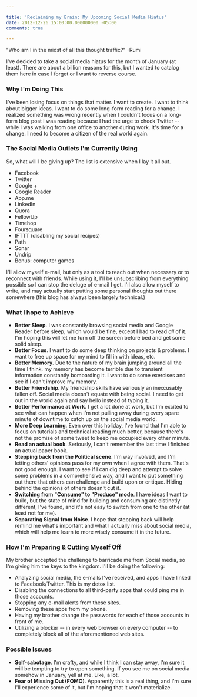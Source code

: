 ```yaml
---
 
title: 'Reclaiming my Brain: My Upcoming Social Media Hiatus'
date: 2012-12-26 15:00:00.000000000 -05:00
comments: true

---
```

"Who am I in the midst of all this thought traffic?" -Rumi

I've decided to take a social media hiatus for the month of January (at least). There are about a billion reasons for this, but I wanted to catalog them here in case I forget or I want to reverse course.

### Why I'm Doing This

I've been losing focus on things that matter. I want to create. I want to think about bigger ideas. I want to do some long-form reading for a change. I realized something was wrong recently when I couldn't focus on a long-form blog post I was reading because I had the urge to check Twitter -- while I was walking from one office to another during work. It's time for a change. I need to become a citizen of the real world again.

### The Social Media Outlets I'm Currently Using

So, what will I be giving up?
The list is extensive when I lay it all out.

* Facebook
* Twitter
* Google +
* Google Reader
* App.me
* LinkedIn
* Quora
* FellowUp
* Timehop
* Foursquare
* IFTTT (disabling my social recipes)
* Path
* Sonar
* Undrip
* Bonus: computer games

I'll allow myself e-mail, but only as a tool to reach out when necessary or to reconnect with friends. While using it, I'll be unsubscribing from everything possible so I can stop the deluge of e-mail I get. I'll also allow myself to write, and may actually start putting some personal thoughts out there somewhere (this blog has always been largely technical.)

### What I hope to Achieve

* **Better Sleep**. I was constantly browsing social media and Google Reader before sleep, which would be fine, except I had to read *all* of it. I'm hoping this will let me turn off the screen before bed and get some solid sleep.
* **Better Focus**. I want to do some deep thinking on projects &amp; problems. I want to free up space for my mind to fill in with ideas, etc.
* **Better Memory**. Due to the nature of my brain jumping around all the time I think, my memory has become terrible due to transient information constantly bombarding it. I want to do some exercises and see if I can't improve my memory.
* **Better Friendship**. My friendship skills have seriously an inexcusably fallen off. Social media doesn't equate with being social. I need to get out in the world again and say hello instead of typing it.
* **Better Performance at Work**. I get a lot done at work, but I'm excited to see what can happen when I'm not pulling away during every spare minute of downtime to catch up on the social media world.
* **More Deep Learning**. Even over this holiday, I've found that I'm able to focus on tutorials and technical reading much better, because there's not the promise of some tweet to keep me occupied every other minute.
* **Read an actual book**. Seriously, I can't remember the last time I finished an actual paper book.
* **Stepping back from the Political scene**. I'm way involved, and I'm letting others' opinions pass for my own when I agree with them. That's not good enough. I want to see if I can dig deep and attempt to solve some problems in a comprehensive way, and I want to put something out there that others can challenge and build upon or critique. Hiding behind the opinions of others doesn't cut it.
* **Switching from "Consume" to "Produce" mode**. I have ideas I want to build, but the state of mind for building and consuming are distinctly different, I've found, and it's not easy to switch from one to the other (at least not for me).
* **Separating Signal from Noise**. I hope that stepping back will help remind me what's important and what I actually miss about social media, which will help me learn to more wisely consume it in the future.

### How I'm Preparing &amp; Cutting Myself Off

My brother accepted the challenge to barricade me from Social media, so I'm giving him the keys to the kingdom. I'll be doing the following:

* Analyzing social media, the e-mails I've received, and apps I have linked to Facebook/Twitter. This is my detox list.
* Disabling the connections to all third-party apps that could ping me in those accounts.
* Stopping any e-mail alerts from these sites.
* Removing these apps from my phone.
* Having my brother change the passwords for each of those accounts in front of me.
* Utilizing a blocker -- in every web browser on every computer -- to completely block all of the aforementioned web sites.

### Possible Issues

* **Self-sabotage**. I'm crafty, and while I think I can stay away, I'm sure it will be tempting to try to open something. If you see me on social media somehow in January, yell at me. Like, a lot.
* **Fear of Missing Out (FOMO)**. Apparently this is a real thing, and I'm sure I'll experience some of it, but I'm hoping that it won't materialize.
